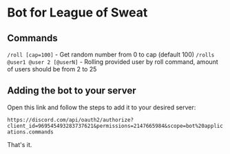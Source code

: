 # Bot for League of Sweat

## Commands

`/roll [cap=100]` - Get random number from 0 to cap (default 100)
`/rolls @user1 @user 2 [@userN]` - Rolling provided user by roll command, amount of users should be from 2 to 25

## Adding the bot to your server

Open this link and follow the steps to add it to your desired server:

`https://discord.com/api/oauth2/authorize?client_id=969545493283737621&permissions=2147665984&scope=bot%20applications.commands`

That's it.
